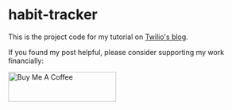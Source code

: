 # habit-tracker

This is the project code for my tutorial on [Twilio's blog](https://www.twilio.com/blog/create-a-habit-tracker-with-twilio-functions-and-notion).

If you found my post helpful, please consider supporting my work financially:

<a href="https://www.buymeacoffee.com/zachsnoek" target="_blank"><img src="https://cdn.buymeacoffee.com/buttons/v2/default-violet.png" alt="Buy Me A Coffee" style="height: 60px !important;width: 217px !important;" ></a>

